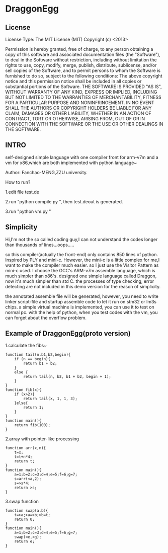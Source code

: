DraggonEgg
==========

License 
-------
License Type: The MIT License (MIT)
Copyright (c) <2013> <Fanchao-Meng>

Permission is hereby granted, free of charge, to any person obtaining a copy of this software and associated documentation files (the "Software"), to deal in the Software without restriction, including without limitation the rights to use, copy, modify, merge, publish, distribute, sublicense, and/or sell copies of the Software, and to permit persons to whom the Software is furnished to do so, subject to the following conditions:
The above copyright notice and this permission notice shall be included in all copies or substantial portions of the Software.
THE SOFTWARE IS PROVIDED "AS IS", WITHOUT WARRANTY OF ANY KIND, EXPRESS OR IMPLIED, INCLUDING BUT NOT LIMITED TO THE WARRANTIES OF MERCHANTABILITY, FITNESS FOR A PARTICULAR PURPOSE AND NONINFRINGEMENT. IN NO EVENT SHALL THE AUTHORS OR COPYRIGHT HOLDERS BE LIABLE FOR ANY CLAIM, DAMAGES OR OTHER LIABILITY, WHETHER IN AN ACTION OF CONTRACT, TORT OR OTHERWISE, ARISING FROM, OUT OF OR IN CONNECTION WITH THE SOFTWARE OR THE USE OR OTHER DEALINGS IN THE SOFTWARE.


INTRO
-------
self-designed simple language with one compiler front for arm-v7m and a vm for x86,which are both implemented with python language~

Author: Fanchao-MENG,ZZU university.


How to run?

1.edit file test.de

2.run "python compile.py ", then test.deout is generated.

3.run "python vm.py "

Simplicity
--------------------
Hi,I'm not the so called coding guy,I can not understand the codes longer than 
thousands of lines...oops.....

so this compiler(actually the front-end) only contains 850 lines of python.
Inspired by PLY and mini-c.
However, the mini-c is a little complex for me,I want to make the compiler much easier.
so I just use the Visitor Pattern as mini-c used.
I choose the GCC's ARM-v7m assemble language, which is much simpler than x86's.
designed one simple language called Draggon, now it's much simpler than std C.
the processes of type checking, error detecting are not included in this demo version for the reason of simplicity.


the annotated assemble file will be generated, however, you need to write linker script-file and 
startup assemble code to let it run on stm32 or lm3s chips.
a simple virtual machine is implemented, you can use it to test on normal pc.
with the help of python, when you test codes with the vm, you can forget about 
the overflow problem.


Example of DraggonEgg(proto version)
------------------------------------

1.calculate the fibs~


	function tail(n,b1,b2,begin){ 
		if (n == begin){ 
			return b1 + b2;
		} 
		else { 
			return tail(n, b2, b1 + b2, begin + 1);
		}
	}
	function fib(x){
		if (x>2){
			return tail(x, 1, 1, 3); 
		}else{
			return 1;
		}
	}
	function main(){
		return fib(100);
	}

2.array with pointer-like processing


	function arr(x,n){
		t=x;
		t=t+n*4; 
		return t;
	}
	function main(){
		a=1;b=2;c=3;d=4;e=5;f=6;g=7;  
		s=arr(<a,2);
		s=>s*4;
		return >s;
	}

3.swap function


	function swap(a,b){  
	    t=>a;>a=>b;>b=t;
	    return 0;
	} 
	function main(){
	    a=1;b=2;c=3;d=4;e=5;f=6;g=7;  
	    swap(<e,<g);
	    return e;
	}